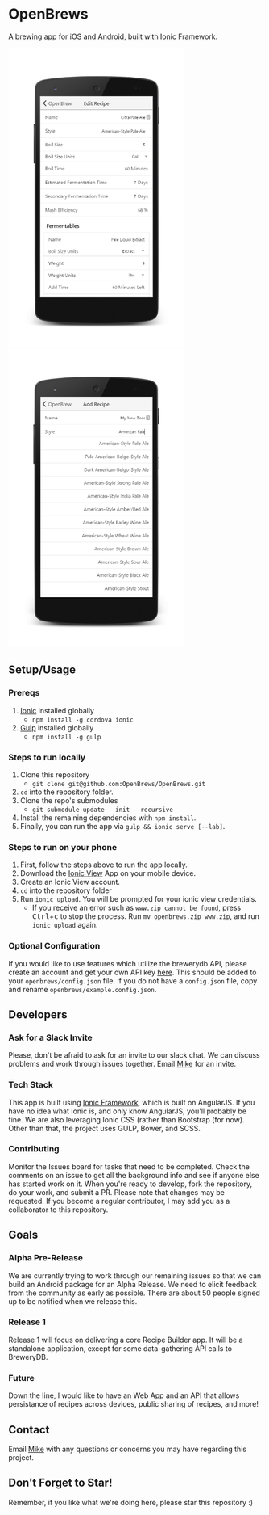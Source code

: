 # OpenBrews
A brewing app for iOS and Android, built with Ionic Framework.

<img alt="Edit Recipe" src="/docs/img/screenshots/edit.png?raw=true" width="350">
<img alt="Edit Recipe" src="/docs/img/screenshots/smart-type.png?raw=true" width="350">

## Setup/Usage
### Prereqs
1. [Ionic](http://ionicframework.com/) installed globally
    * `npm install -g cordova ionic`
2. [Gulp](http://gulpjs.com/) installed globally
    * `npm install -g gulp`
    
### Steps to run locally
1. Clone this repository
    * `git clone git@github.com:OpenBrews/OpenBrews.git`
2. `cd` into the repository folder.
3. Clone the repo's submodules
    * `git submodule update --init --recursive`
4. Install the remaining dependencies with `npm install`.
5. Finally, you can run the app via `gulp && ionic serve [--lab]`.

### Steps to run on your phone
1. First, follow the steps above to run the app locally.
2. Download the [Ionic View](http://view.ionic.io/) App on your mobile device.
3. Create an Ionic View account.
4. `cd` into the repository folder
5. Run `ionic upload`. You will be prompted for your ionic view credentials.
    * If you receive an error such as `www.zip cannot be found`, press
    <kbd>Ctrl</kbd>+<kbd>c</kbd> to stop the process. Run `mv openbrews.zip www.zip`,
    and run `ionic upload` again.

### Optional Configuration
If you would like to use features which utilize the brewerydb API, 
please create an account and get your own API key 
[here](http://www.brewerydb.com/developers). This should be added to
your `openbrews/config.json` file. If you do not have a `config.json` file,
copy and rename `openbrews/example.config.json`.

## Developers

### Ask for a Slack Invite
Please, don't be afraid to ask for an invite to our slack chat. We can discuss
problems and work through issues together. Email [Mike](https://github.com/mdw7326)
for an invite.

### Tech Stack
This app is built using [Ionic Framework](http://ionicframework.com/), which is
built on AngularJS. If you have no idea what Ionic is, and only know AngularJS,
you'll probably be fine. We are also leveraging Ionic CSS (rather than
Bootstrap (for now). Other than that, the project uses GULP, Bower, and SCSS.

### Contributing
Monitor the Issues board for tasks that need to be completed. Check the comments 
on an issue to get all the background info and see if anyone else has started
work on it. When you're ready to develop, fork the repository, do your work,
and submit a PR. Please note that changes may be requested. If you become a
regular contributor, I may add you as a collaborator to this repository.

## Goals
### Alpha Pre-Release
We are currently trying to work through our remaining issues so that we can
build an Android package for an Alpha Release. We need to elicit feedback
from the community as early as possible. There are about 50 people signed up
to be notified when we release this.

### Release 1
Release 1 will focus on delivering a core Recipe Builder app. It will be
a standalone application, except for some data-gathering API calls to BreweryDB. 

### Future
Down the line, I would like to have an Web App and an API that allows
persistance of recipes across devices, public sharing of recipes, and more!

## Contact
Email [Mike](https://github.com/mdw7326) with any questions or concerns you may have regarding this project.

## Don't Forget to Star!
Remember, if you like what we're doing here, please star this repository :)


